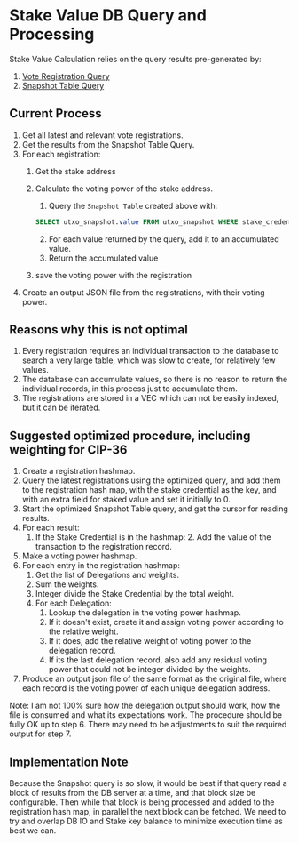 # Stake Value DB Query and Processing

Stake Value Calculation relies on the query results pre-generated by:

1. [Vote Registration Query](vote_registration_query.md)
2. [Snapshot Table Query](snapshot_table_query.md)

## Current Process

1. Get all latest and relevant vote registrations.
2. Get the results from the Snapshot Table Query.
3. For each registration:
   1. Get the stake address
   2. Calculate the voting power of the stake address.
      1. Query the `Snapshot Table` created above with:

        ```sql
        SELECT utxo_snapshot.value FROM utxo_snapshot WHERE stake_credential = registration_stake_credential
        ```

      2. For each value returned by the query, add it to an accumulated value.
      3. Return the accumulated value
   3. save the voting power with the registration
4. Create an output JSON file from the registrations, with their voting power.

## Reasons why this is not optimal

1. Every registration requires an individual transaction to the database to
   search a very large table, which was slow to create, for relatively few
   values.
2. The database can accumulate values, so there is no reason to return the
   individual records, in this process just to accumulate them.
3. The registrations are stored in a VEC which can not be easily indexed, but it
   can be iterated.

## Suggested optimized procedure, including weighting for CIP-36

1. Create a registration hashmap.
2. Query the latest registrations using the optimized query, and add them to the
   registration hash map, with the stake credential as the key, and with an
   extra field for staked value and set it initially to 0.
3. Start the optimized Snapshot Table query, and get the cursor for reading results.
4. For each result:
   1. If the Stake Credential is in the hashmap:
      2. Add the value of the transaction to the registration record.
5. Make a voting power hashmap.
6. For each entry in the registration hashmap:
   1. Get the list of Delegations and weights.
   2. Sum the weights.
   3. Integer divide the Stake Credential by the total weight.
   4. For each Delegation:
      1. Lookup the delegation in the voting power hashmap.
      2. If it doesn't exist, create it and assign voting power according to the
         relative weight.
      3. If it does, add the relative weight of voting power to the delegation record.
      4. If its the last delegation record, also add any residual voting power
         that could not be integer divided by the weights.
7. Produce an output json file of the same format as the original file, where
   each record is the voting power of each unique delegation address.

Note: I am not 100% sure how the delegation output should work, how the file is
consumed and what its expectations work. The procedure should be fully OK up to
step 6. There may need to be adjustments to suit the required output for step 7.

## Implementation Note

Because the Snapshot query is so slow, it would be best if that query read a block of results from the DB server at a time, and that block size be configurable.  Then while that block is being processed and added to the registration hash map, in parallel the next block can be fetched.  We need to try and overlap DB IO and Stake key balance to minimize execution time as best we can.
